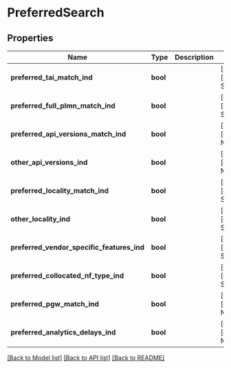 # PreferredSearch

## Properties
Name | Type | Description | Notes
------------ | ------------- | ------------- | -------------
**preferred_tai_match_ind** | **bool** |  | [optional] [default to Some(false)]
**preferred_full_plmn_match_ind** | **bool** |  | [optional] [default to Some(false)]
**preferred_api_versions_match_ind** | **bool** |  | [optional] [default to None]
**other_api_versions_ind** | **bool** |  | [optional] [default to None]
**preferred_locality_match_ind** | **bool** |  | [optional] [default to Some(false)]
**other_locality_ind** | **bool** |  | [optional] [default to Some(false)]
**preferred_vendor_specific_features_ind** | **bool** |  | [optional] [default to Some(false)]
**preferred_collocated_nf_type_ind** | **bool** |  | [optional] [default to Some(false)]
**preferred_pgw_match_ind** | **bool** |  | [optional] [default to None]
**preferred_analytics_delays_ind** | **bool** |  | [optional] [default to None]

[[Back to Model list]](../README.md#documentation-for-models) [[Back to API list]](../README.md#documentation-for-api-endpoints) [[Back to README]](../README.md)


